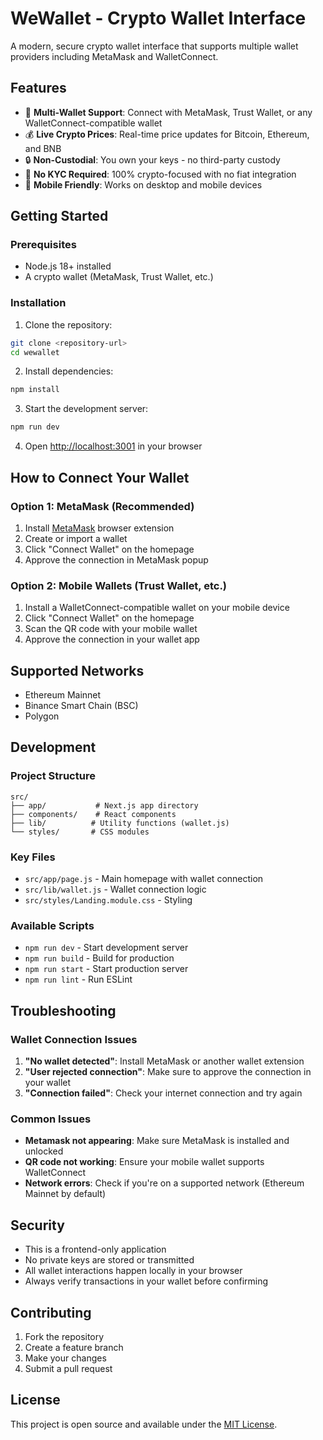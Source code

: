 # WeWallet - Crypto Wallet Interface

A modern, secure crypto wallet interface that supports multiple wallet providers including MetaMask and WalletConnect.

## Features

- 🔗 **Multi-Wallet Support**: Connect with MetaMask, Trust Wallet, or any WalletConnect-compatible wallet
- 💰 **Live Crypto Prices**: Real-time price updates for Bitcoin, Ethereum, and BNB
- 🔒 **Non-Custodial**: You own your keys - no third-party custody
- 🚀 **No KYC Required**: 100% crypto-focused with no fiat integration
- 📱 **Mobile Friendly**: Works on desktop and mobile devices

## Getting Started

### Prerequisites

- Node.js 18+ installed
- A crypto wallet (MetaMask, Trust Wallet, etc.)

### Installation

1. Clone the repository:
```bash
git clone <repository-url>
cd wewallet
```

2. Install dependencies:
```bash
npm install
```

3. Start the development server:
```bash
npm run dev
```

4. Open [http://localhost:3001](http://localhost:3001) in your browser

## How to Connect Your Wallet

### Option 1: MetaMask (Recommended)
1. Install [MetaMask](https://metamask.io/) browser extension
2. Create or import a wallet
3. Click "Connect Wallet" on the homepage
4. Approve the connection in MetaMask popup

### Option 2: Mobile Wallets (Trust Wallet, etc.)
1. Install a WalletConnect-compatible wallet on your mobile device
2. Click "Connect Wallet" on the homepage
3. Scan the QR code with your mobile wallet
4. Approve the connection in your wallet app

## Supported Networks

- Ethereum Mainnet
- Binance Smart Chain (BSC)
- Polygon

## Development

### Project Structure
```
src/
├── app/           # Next.js app directory
├── components/    # React components
├── lib/          # Utility functions (wallet.js)
└── styles/       # CSS modules
```

### Key Files
- `src/app/page.js` - Main homepage with wallet connection
- `src/lib/wallet.js` - Wallet connection logic
- `src/styles/Landing.module.css` - Styling

### Available Scripts

- `npm run dev` - Start development server
- `npm run build` - Build for production
- `npm run start` - Start production server
- `npm run lint` - Run ESLint

## Troubleshooting

### Wallet Connection Issues

1. **"No wallet detected"**: Install MetaMask or another wallet extension
2. **"User rejected connection"**: Make sure to approve the connection in your wallet
3. **"Connection failed"**: Check your internet connection and try again

### Common Issues

- **Metamask not appearing**: Make sure MetaMask is installed and unlocked
- **QR code not working**: Ensure your mobile wallet supports WalletConnect
- **Network errors**: Check if you're on a supported network (Ethereum Mainnet by default)

## Security

- This is a frontend-only application
- No private keys are stored or transmitted
- All wallet interactions happen locally in your browser
- Always verify transactions in your wallet before confirming

## Contributing

1. Fork the repository
2. Create a feature branch
3. Make your changes
4. Submit a pull request

## License

This project is open source and available under the [MIT License](LICENSE).
